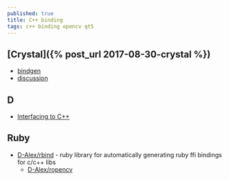 ```yaml
---
published: true
title: C++ binding
tags: c++ binding opencv qt5
---
```

## [Crystal]({% post_url 2017-08-30-crystal %})
- [bindgen](https://github.com/Papierkorb/bindgen)
- [discussion](https://github.com/crystal-lang/crystal/issues/3916)

## D 
- [Interfacing to C++](https://dlang.org/spec/cpp_interface.html)

## Ruby
- [D-Alex/rbind](https://github.com/D-Alex/rbind) - ruby library for automatically generating ruby ffi bindings for c/c++ libs 
	- [D-Alex/ropencv](https://github.com/d-alex/ropencv)
